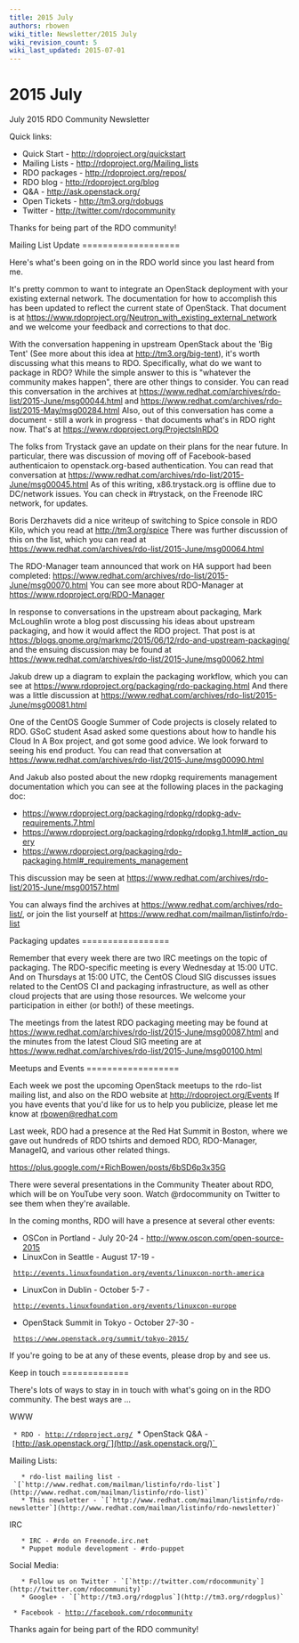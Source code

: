 ```yaml
---
title: 2015 July
authors: rbowen
wiki_title: Newsletter/2015 July
wiki_revision_count: 5
wiki_last_updated: 2015-07-01
---
```


# 2015 July

July 2015 RDO Community Newsletter

Quick links:

*   Quick Start - <http://rdoproject.org/quickstart>
*   Mailing Lists - <http://rdoproject.org/Mailing_lists>
*   RDO packages - <http://rdoproject.org/repos/>
*   RDO blog - <http://rdoproject.org/blog>
*   Q&A - <http://ask.openstack.org/>
*   Open Tickets - <http://tm3.org/rdobugs>
*   Twitter - <http://twitter.com/rdocommunity>

Thanks for being part of the RDO community!

Mailing List Update ===================

Here's what's been going on in the RDO world since you last heard from me.

It's pretty common to want to integrate an OpenStack deployment with your existing external network. The documentation for how to accomplish this has been updated to reflect the current state of OpenStack. That document is at <https://www.rdoproject.org/Neutron_with_existing_external_network> and we welcome your feedback and corrections to that doc.

With the conversation happening in upstream OpenStack about the 'Big Tent' (See more about this idea at <http://tm3.org/big-tent>), it's worth discussing what this means to RDO. Specifically, what do we want to package in RDO? While the simple answer to this is "whatever the community makes happen", there are other things to consider. You can read this conversation in the archives at <https://www.redhat.com/archives/rdo-list/2015-June/msg00044.html> and <https://www.redhat.com/archives/rdo-list/2015-May/msg00284.html> Also, out of this conversation has come a document - still a work in progress - that documents what's in RDO right now. That's at <https://www.rdoproject.org/ProjectsInRDO>

The folks from Trystack gave an update on their plans for the near future. In particular, there was discussion of moving off of Facebook-based authenticaion to openstack.org-based authentication. You can read that conversation at <https://www.redhat.com/archives/rdo-list/2015-June/msg00045.html> As of this writing, x86.trystack.org is offline due to DC/network issues. You can check in #trystack, on the Freenode IRC network, for updates.

Boris Derzhavets did a nice writeup of switching to Spice console in RDO Kilo, which you read at <http://tm3.org/spice> There was further discussion of this on the list, which you can read at <https://www.redhat.com/archives/rdo-list/2015-June/msg00064.html>

The RDO-Manager team announced that work on HA support had been completed: <https://www.redhat.com/archives/rdo-list/2015-June/msg00070.html> You can see more about RDO-Manager at <https://www.rdoproject.org/RDO-Manager>

In response to conversations in the upstream about packaging, Mark McLoughlin wrote a blog post discussing his ideas about upstream packaging, and how it would affect the RDO project. That post is at <https://blogs.gnome.org/markmc/2015/06/12/rdo-and-upstream-packaging/> and the ensuing discussion may be found at <https://www.redhat.com/archives/rdo-list/2015-June/msg00062.html>

Jakub drew up a diagram to explain the packaging workflow, which you can see at <https://www.rdoproject.org/packaging/rdo-packaging.html> And there was a little discussion at <https://www.redhat.com/archives/rdo-list/2015-June/msg00081.html>

One of the CentOS Google Summer of Code projects is closely related to RDO. GSoC student Asad asked some questions about how to handle his Cloud In A Box project, and got some good advice. We look forward to seeing his end product. You can read that conversation at <https://www.redhat.com/archives/rdo-list/2015-June/msg00090.html>

And Jakub also posted about the new rdopkg requirements management documentation which you can see at the following places in the packaging doc:

*   <https://www.rdoproject.org/packaging/rdopkg/rdopkg-adv-requirements.7.html>
*   <https://www.rdoproject.org/packaging/rdopkg/rdopkg.1.html#_action_query>
*   <https://www.rdoproject.org/packaging/rdo-packaging.html#_requirements_management>

This discussion may be seen at <https://www.redhat.com/archives/rdo-list/2015-June/msg00157.html>

You can always find the archives at <https://www.redhat.com/archives/rdo-list/>, or join the list yourself at <https://www.redhat.com/mailman/listinfo/rdo-list>

Packaging updates =================

Remember that every week there are two IRC meetings on the topic of packaging. The RDO-specific meeting is every Wednesday at 15:00 UTC. And on Thursdays at 15:00 UTC, the CentOS Cloud SIG discusses issues related to the CentOS CI and packaging infrastructure, as well as other cloud projects that are using those resources. We welcome your participation in either (or both!) of these meetings.

The meetings from the latest RDO packaging meeting may be found at <https://www.redhat.com/archives/rdo-list/2015-June/msg00087.html> and the minutes from the latest Cloud SIG meeting are at <https://www.redhat.com/archives/rdo-list/2015-June/msg00100.html>

Meetups and Events ==================

Each week we post the upcoming OpenStack meetups to the rdo-list mailing list, and also on the RDO website at <http://rdoproject.org/Events> If you have events that you'd like for us to help you publicize, please let me know at rbowen@redhat.com

Last week, RDO had a presence at the Red Hat Summit in Boston, where we gave out hundreds of RDO tshirts and demoed RDO, RDO-Manager, ManageIQ, and various other related things.

<https://plus.google.com/+RichBowen/posts/6bSD6p3x35G>

There were several presentations in the Community Theater about RDO, which will be on YouTube very soon. Watch @rdocommunity on Twitter to see them when they're available.

In the coming months, RDO will have a presence at several other events:

*   OSCon in Portland - July 20-24 - <http://www.oscon.com/open-source-2015>
*   LinuxCon in Seattle - August 17-19 -

` `[`http://events.linuxfoundation.org/events/linuxcon-north-america`](http://events.linuxfoundation.org/events/linuxcon-north-america)

*   LinuxCon in Dublin - October 5-7 -

` `[`http://events.linuxfoundation.org/events/linuxcon-europe`](http://events.linuxfoundation.org/events/linuxcon-europe)

*   OpenStack Summit in Tokyo - October 27-30 -

` `[`https://www.openstack.org/summit/tokyo-2015/`](https://www.openstack.org/summit/tokyo-2015/)

If you're going to be at any of these events, please drop by and see us.

Keep in touch =============

There's lots of ways to stay in in touch with what's going on in the RDO community. The best ways are ...

WWW

` * RDO - `[`http://rdoproject.org/`](http://rdoproject.org/)
       * OpenStack Q&A - `[`http://ask.openstack.org/`](http://ask.openstack.org/)` 

Mailing Lists:

       * rdo-list mailing list - `[`http://www.redhat.com/mailman/listinfo/rdo-list`](http://www.redhat.com/mailman/listinfo/rdo-list)` 
       * This newsletter - `[`http://www.redhat.com/mailman/listinfo/rdo-newsletter`](http://www.redhat.com/mailman/listinfo/rdo-newsletter)` 

IRC

       * IRC - #rdo on Freenode.irc.net
       * Puppet module development - #rdo-puppet

Social Media:

       * Follow us on Twitter - `[`http://twitter.com/rdocommunity`](http://twitter.com/rdocommunity)` 
       * Google+ - `[`http://tm3.org/rdogplus`](http://tm3.org/rdogplus)` 
` * Facebook - `[`http://facebook.com/rdocommunity`](http://facebook.com/rdocommunity)

Thanks again for being part of the RDO community!
